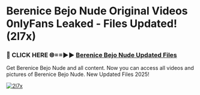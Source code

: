 # Berenice Bejo Nude Original Videos 0nlyFans Leaked - Files Updated! (2l7x)

<h3>🔴 CLICK HERE 🌐==►► <a href="https://tinyurl.com/y5r63du9" rel="nofollow">Berenice Bejo Nude Updated Files</a></h3>

Get Berenice Bejo Nude and all content. Now you can access all videos and pictures of Berenice Bejo Nude. New Updated Files 2025!

[![2l7x](https://i.imgur.com/UVo9nyh.gif)](https://tinyurl.com/y5r63du9)